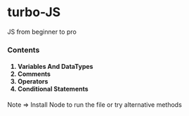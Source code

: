 # turbo-JS

JS from beginner to pro

<h3>Contents</h3>
<OL><h4>
  <LI>Variables And DataTypes</LI>
  <LI>Comments</LI>
  <LI>Operators</LI>
  <LI>Conditional Statements</LI>
</h4></OL>

Note => Install Node to run the file or try alternative methods
